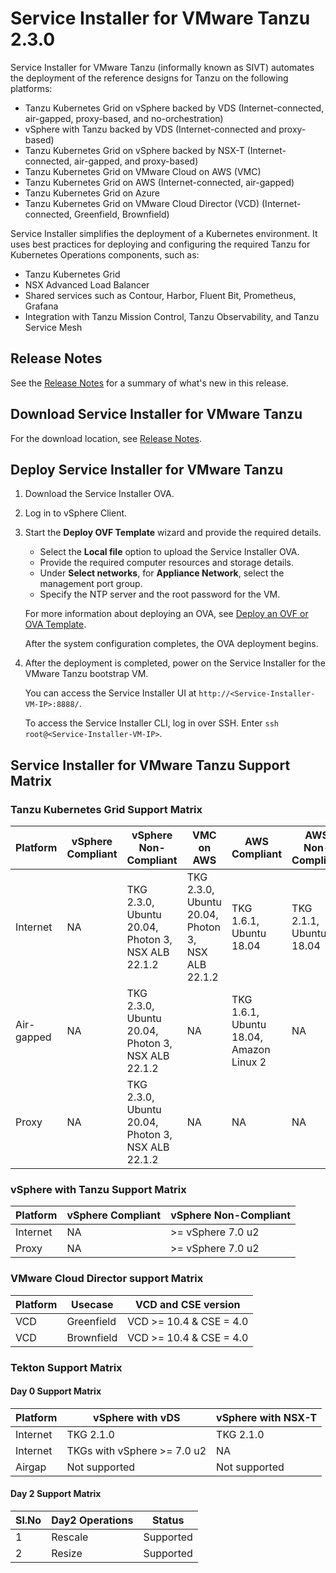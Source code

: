# Service Installer for VMware Tanzu 2.3.0

Service Installer for VMware Tanzu (informally known as SIVT) automates the deployment of the reference designs for Tanzu on the following platforms:

- Tanzu Kubernetes Grid on vSphere backed by VDS (Internet-connected, air-gapped, proxy-based, and no-orchestration)
- vSphere with Tanzu backed by VDS (Internet-connected and proxy-based)
- Tanzu Kubernetes Grid on vSphere backed by NSX-T (Internet-connected, air-gapped, and proxy-based)
- Tanzu Kubernetes Grid on VMware Cloud on AWS (VMC)
- Tanzu Kubernetes Grid on AWS (Internet-connected, air-gapped)
- Tanzu Kubernetes Grid on Azure
- Tanzu Kubernetes Grid on VMware Cloud Director (VCD) (Internet-connected, Greenfield, Brownfield)

Service Installer simplifies the deployment of a Kubernetes environment. It uses best practices for deploying and configuring the required Tanzu for Kubernetes Operations components, such as:

- Tanzu Kubernetes Grid
- NSX Advanced Load Balancer
- Shared services such as Contour, Harbor, Fluent Bit, Prometheus, Grafana
- Integration with Tanzu Mission Control, Tanzu Observability, and Tanzu Service Mesh

## Release Notes
See the [Release Notes](WhatsNew.md) for a summary of what's new in this release.

## Download Service Installer for VMware Tanzu
For the download location, see [Release Notes](WhatsNew.md).

## Deploy Service Installer for VMware Tanzu

1. Download the Service Installer OVA.
2. Log in to vSphere Client.
3. Start the **Deploy OVF Template** wizard and provide the required details.
   - Select the **Local file** option to upload the Service Installer OVA.
   - Provide the required computer resources and storage details.
   - Under **Select networks**, for **Appliance Network**, select the management port group.
   - Specify the NTP server and the root password for the VM.

   For more information about deploying an OVA, see [Deploy an OVF or OVA Template](https://docs.vmware.com/en/VMware-vSphere/7.0/com.vmware.vsphere.vm_admin.doc/GUID-17BEDA21-43F6-41F4-8FB2-E01D275FE9B4.html).

   After the system configuration completes, the OVA deployment begins.

4. After the deployment is completed, power on the Service Installer for the VMware Tanzu bootstrap VM.

   You can access the Service Installer UI at `http://<Service-Installer-VM-IP>:8888/`.

   To access the Service Installer CLI, log in over SSH. Enter `ssh root@<Service-Installer-VM-IP>`.


## Service Installer for VMware Tanzu Support Matrix


### Tanzu Kubernetes Grid Support Matrix

| Platform     | vSphere Compliant | vSphere Non-Compliant                                         | VMC on AWS                                                   | AWS Compliant                                  | AWS Non-Compliant            | Azure                        |
|--------------|-------------------|---------------------------------------------------------------|--------------------------------------------------------------|------------------------------------------------|------------------------------|------------------------------|
| Internet     | NA                | TKG 2.3.0, <br> Ubuntu 20.04,<br>Photon 3,<br> NSX ALB 22.1.2 | TKG 2.3.0, <br> Ubuntu 20.04,<br>Photon 3,<br>NSX ALB 22.1.2 | TKG 1.6.1, <br>Ubuntu 18.04                    | TKG 2.1.1, <br> Ubuntu 18.04 | TKG 1.6.0, <br> Ubuntu 20.04 |
| Air-gapped   | NA                | TKG 2.3.0, <br>Ubuntu 20.04,<br> Photon 3,<br> NSX ALB 22.1.2 | NA                                                           | TKG 1.6.1,<br> Ubuntu 18.04,<br>Amazon Linux 2 | NA                           | TKG 1.6.0, <br> Ubuntu 20.04 |
| Proxy        | NA                | TKG 2.3.0,<br> Ubuntu 20.04,<br> Photon 3,<br> NSX ALB 22.1.2 | NA                                                           | NA                                             | NA                           | TKG 1.6.0, <br>Ubuntu 20.04  |


### vSphere with Tanzu Support Matrix

| Platform | vSphere Compliant | vSphere Non-Compliant |
|----------|-------------------|-----------------------|
| Internet | NA                | >= vSphere 7.0 u2     |
| Proxy    | NA                | >= vSphere 7.0 u2     |

### VMware Cloud Director support Matrix

| Platform | Usecase    | VCD and CSE version     |
|----------|------------|-------------------------|
| VCD      | Greenfield | VCD >= 10.4 & CSE = 4.0 |
| VCD      | Brownfield | VCD >= 10.4 & CSE = 4.0 |

### Tekton Support Matrix

#### Day 0 Support Matrix
| Platform | vSphere with vDS            | vSphere with NSX-T |
|----------|-----------------------------|--------------------|
| Internet | TKG 2.1.0                   | TKG 2.1.0          |
| Internet | TKGs with vSphere >= 7.0 u2 | NA                 |
| Airgap   | Not supported               | Not supported      |

#### Day 2 Support Matrix
|Sl.No  | Day2 Operations | Status              |
|-------|-----------------|---------------------|
| 1     | Rescale         | Supported           |
| 2     | Resize          | Supported           |
